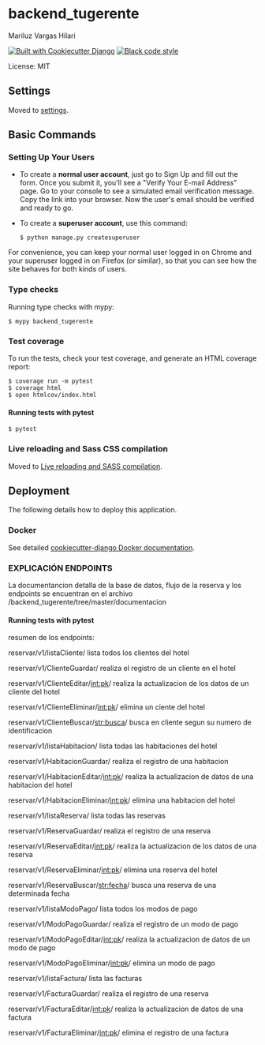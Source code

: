 # backend_tugerente

Mariluz Vargas Hilari

[![Built with Cookiecutter Django](https://img.shields.io/badge/built%20with-Cookiecutter%20Django-ff69b4.svg?logo=cookiecutter)](https://github.com/cookiecutter/cookiecutter-django/)
[![Black code style](https://img.shields.io/badge/code%20style-black-000000.svg)](https://github.com/ambv/black)

License: MIT

## Settings

Moved to [settings](http://cookiecutter-django.readthedocs.io/en/latest/settings.html).

## Basic Commands

### Setting Up Your Users

-   To create a **normal user account**, just go to Sign Up and fill out the form. Once you submit it, you'll see a "Verify Your E-mail Address" page. Go to your console to see a simulated email verification message. Copy the link into your browser. Now the user's email should be verified and ready to go.

-   To create a **superuser account**, use this command:

        $ python manage.py createsuperuser

For convenience, you can keep your normal user logged in on Chrome and your superuser logged in on Firefox (or similar), so that you can see how the site behaves for both kinds of users.

### Type checks

Running type checks with mypy:

    $ mypy backend_tugerente

### Test coverage

To run the tests, check your test coverage, and generate an HTML coverage report:

    $ coverage run -m pytest
    $ coverage html
    $ open htmlcov/index.html

#### Running tests with pytest

    $ pytest

### Live reloading and Sass CSS compilation

Moved to [Live reloading and SASS compilation](https://cookiecutter-django.readthedocs.io/en/latest/developing-locally.html#sass-compilation-live-reloading).

## Deployment

The following details how to deploy this application.

### Docker

See detailed [cookiecutter-django Docker documentation](http://cookiecutter-django.readthedocs.io/en/latest/deployment-with-docker.html).

### EXPLICACIÓN ENDPOINTS
La documentancion detalla de la base de datos, flujo de la reserva y los endpoints se encuentran en el archivo /backend_tugerente/tree/master/documentacion

#### Running tests with pytest
resumen de los endpoints:

reservar/v1/listaCliente/ 
lista todos los clientes del hotel

reservar/v1/ClienteGuardar/ 
realiza el registro de un cliente en el hotel

reservar/v1/ClienteEditar/<int:pk>/ 
realiza la actualizacion de los datos de un cliente del hotel

reservar/v1/ClienteEliminar/<int:pk>/
elimina un ciente del hotel

reservar/v1/ClienteBuscar/<str:busca>/ 
busca en cliente segun su numero de identificacion

reservar/v1/listaHabitacion/
lista todas las habitaciones del hotel

reservar/v1/HabitacionGuardar/
realiza el registro de una habitacion

reservar/v1/HabitacionEditar/<int:pk>/
realiza la actualizacion de datos de una habitacion del hotel

reservar/v1/HabitacionEliminar/<int:pk>/
elimina una habitacion del hotel

reservar/v1/listaReserva/
lista todas las reservas

reservar/v1/ReservaGuardar/
realiza el registro de una reserva

reservar/v1/ReservaEditar/<int:pk>/
realiza la actualizacion de los datos de una reserva

reservar/v1/ReservaEliminar/<int:pk>/
elimina una reserva del hotel

reservar/v1/ReservaBuscar/<str:fecha>/
busca una reserva de una determinada fecha

reservar/v1/listaModoPago/
lista todos los modos de pago

reservar/v1/ModoPagoGuardar/
realiza el registro de un modo de pago

reservar/v1/ModoPagoEditar/<int:pk>/
realiza la actualizacion de datos de un modo de pago

reservar/v1/ModoPagoEliminar/<int:pk>/
elimina un modo de pago

reservar/v1/listaFactura/
lista las facturas

reservar/v1/FacturaGuardar/
realiza el registro de una reserva

reservar/v1/FacturaEditar/<int:pk>/
realiza la actualizacion de datos de una factura

reservar/v1/FacturaEliminar/<int:pk>/
elimina el registro de una factura
